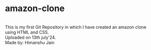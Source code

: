 # amazon-clone
<br>
This is my first Git Repository in which I have created an amazon clone using HTML and CSS. 
<br>
Uploaded on 13th july'24.
<br>
Made by: Himanshu Jain
